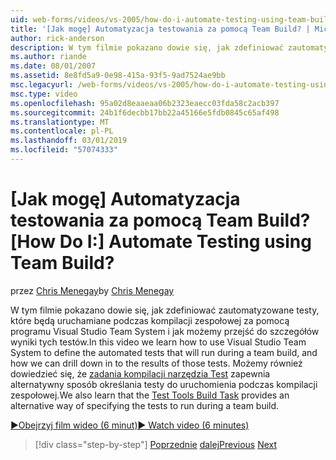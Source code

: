 ```yaml
---
uid: web-forms/videos/vs-2005/how-do-i-automate-testing-using-team-build
title: '[Jak mogę] Automatyzacja testowania za pomocą Team Build? | Microsoft Docs'
author: rick-anderson
description: W tym filmie pokazano dowie się, jak zdefiniować zautomatyzowane testy, które będą uruchamiane podczas kompilacji zespołowej za pomocą programu Visual Studio Team System i jak możemy przejść do szczegółów do...
ms.author: riande
ms.date: 08/01/2007
ms.assetid: 8e8fd5a9-0e98-415a-93f5-9ad7524ae9bb
msc.legacyurl: /web-forms/videos/vs-2005/how-do-i-automate-testing-using-team-build
msc.type: video
ms.openlocfilehash: 95a02d8eaaeaa06b2323eaecc03fda58c2acb397
ms.sourcegitcommit: 24b1f6decbb17bb22a45166e5fdb0845c65af498
ms.translationtype: MT
ms.contentlocale: pl-PL
ms.lasthandoff: 03/01/2019
ms.locfileid: "57074333"
---
```

<a name="how-do-i-automate-testing-using-team-build"></a><span data-ttu-id="9f949-104">[Jak mogę] Automatyzacja testowania za pomocą Team Build?</span><span class="sxs-lookup"><span data-stu-id="9f949-104">[How Do I:] Automate Testing using Team Build?</span></span>
====================
<span data-ttu-id="9f949-105">przez [Chris Menegay](https://twitter.com/CMenegay)</span><span class="sxs-lookup"><span data-stu-id="9f949-105">by [Chris Menegay](https://twitter.com/CMenegay)</span></span>

<span data-ttu-id="9f949-106">W tym filmie pokazano dowie się, jak zdefiniować zautomatyzowane testy, które będą uruchamiane podczas kompilacji zespołowej za pomocą programu Visual Studio Team System i jak możemy przejść do szczegółów wyniki tych testów.</span><span class="sxs-lookup"><span data-stu-id="9f949-106">In this video we learn how to use Visual Studio Team System to define the automated tests that will run during a team build, and how we can drill down in to the results of those tests.</span></span> <span data-ttu-id="9f949-107">Możemy również dowiedzieć się, że [zadania kompilacji narzędzia Test](https://msdn.microsoft.com/vstudio/aa718351.aspx#bttt) zapewnia alternatywny sposób określania testy do uruchomienia podczas kompilacji zespołowej.</span><span class="sxs-lookup"><span data-stu-id="9f949-107">We also learn that the [Test Tools Build Task](https://msdn.microsoft.com/vstudio/aa718351.aspx#bttt) provides an alternative way of specifying the tests to run during a team build.</span></span>

[<span data-ttu-id="9f949-108">&#9654;Obejrzyj film wideo (6 minut)</span><span class="sxs-lookup"><span data-stu-id="9f949-108">&#9654; Watch video (6 minutes)</span></span>](https://channel9.msdn.com/Blogs/ASP-NET-Site-Videos/how-do-i-automate-testing-using-team-build)

> [!div class="step-by-step"]
> <span data-ttu-id="9f949-109">[Poprzednie](how-do-i-implement-continuous-integration-with-team-foundation.md)
> [dalej](how-do-i-deploy-a-web-application-during-a-team-build.md)</span><span class="sxs-lookup"><span data-stu-id="9f949-109">[Previous](how-do-i-implement-continuous-integration-with-team-foundation.md)
[Next](how-do-i-deploy-a-web-application-during-a-team-build.md)</span></span>
